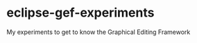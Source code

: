 eclipse-gef-experiments
=======================

My experiments to get to know the Graphical Editing Framework